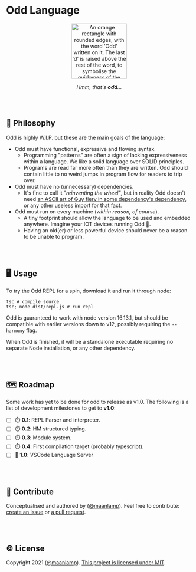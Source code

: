 # Odd Language

<div align="center">
<img src="./odd.svg" height="150" alt="An orange rectangle with rounded edges, with the word 'Odd' written on it. The last 'd' is raised above the rest of the word, to symbolise the quirkyness of the Odd language.">

_Hmm, that's **odd**..._

</div>

<br/>
<br/>

## 🧠 Philosophy

Odd is highly W.I.P. but these are the main goals of the language:

- Odd must have functional, expressive and flowing syntax.
  - Programming "patterns" are often a sign of lacking expressiveness within a language. We like a solid language over SOLID principles.
  - Programs are read far more often than they are written. Odd should contain little to no weird jumps in program flow for readers to trip over.
- Odd must have no (unnecessary) dependencies.
  - It's fine to call it _"reinventing the wheel"_, but in reality Odd doesn't need [an ASCII art of Guy fiery in some dependency's dependency](https://medium.com/s/silicon-satire/i-peeked-into-my-node-modules-directory-and-you-wont-believe-what-happened-next-b89f63d21558), or any other useless import for that fact.
- Odd must run on every machine (_within reason, of course_).
  - A tiny footprint should allow the language to be used and embedded anywhere. Imagine your IOT devices running Odd 🤯.
  - Having an old(er) or less powerful device should never be a reason to be unable to program.

<br/>
<br/>

## 🖥️ Usage

To try the Odd REPL for a spin, download it and run it through node:

```shell
tsc # compile source
tsc; node dist/repl.js # run repl
```

Odd is guaranteed to work with node version 16.13.1, but should be compatible with earlier versions down to v12, possibly requiring the `--harmony` flag.

When Odd is finished, it will be a standalone executable requiring no separate Node installation, or any other dependency.

<br/>
<br/>

## 🗺️ Roadmap

Some work has yet to be done for odd to release as v1.0. The following is a list of development milestones to get to **v1.0**:

- [ ] ⏱️ **0.1**: REPL Parser and interpreter.
- [ ] ⏱️ **0.2**: HM structured typing.
- [ ] ⏱️ **0.3**: Module system.
- [ ] ⏱️ **0.4**: First compilation target (probably typescript).
- [ ] 🏁 **1.0**: VSCode Language Server

<br/>
<br/>

## 🤸 Contribute

Conceptualised and authored by ([@maanlamp](https://github.com/maanlamp)). Feel free to contribute: [create an issue](https://github.com/oddlanguage/odd/issues/new) or [a pull request](https://github.com/oddlanguage/odd/pulls).

<br/>
<br/>

## © License

Copyright 2021 ([@maanlamp](https://github.com/maanlamp)).
[This project is licensed under MIT](./LICENSE.txt).
